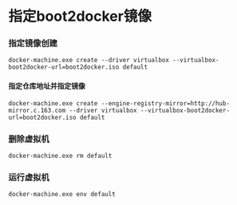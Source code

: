# 指定boot2docker镜像

### 指定镜像创建
```
docker-machine.exe create --driver virtualbox --virtualbox-boot2docker-url=boot2docker.iso default
```
#### 指定仓库地址并指定镜像
```
docker-machine.exe create --engine-registry-mirror=http://hub-mirror.c.163.com --driver virtualbox --virtualbox-boot2docker-url=boot2docker.iso default
```

### 删除虚拟机
```
docker-machine.exe rm default
```

### 运行虚拟机
```
docker-machine.exe env default
```

